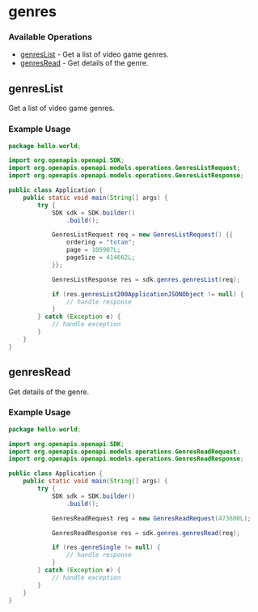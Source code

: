 # genres

### Available Operations

* [genresList](#genreslist) - Get a list of video game genres.
* [genresRead](#genresread) - Get details of the genre.

## genresList

Get a list of video game genres.

### Example Usage

```java
package hello.world;

import org.openapis.openapi.SDK;
import org.openapis.openapi.models.operations.GenresListRequest;
import org.openapis.openapi.models.operations.GenresListResponse;

public class Application {
    public static void main(String[] args) {
        try {
            SDK sdk = SDK.builder()
                .build();

            GenresListRequest req = new GenresListRequest() {{
                ordering = "totam";
                page = 105907L;
                pageSize = 414662L;
            }};            

            GenresListResponse res = sdk.genres.genresList(req);

            if (res.genresList200ApplicationJSONObject != null) {
                // handle response
            }
        } catch (Exception e) {
            // handle exception
        }
    }
}
```

## genresRead

Get details of the genre.

### Example Usage

```java
package hello.world;

import org.openapis.openapi.SDK;
import org.openapis.openapi.models.operations.GenresReadRequest;
import org.openapis.openapi.models.operations.GenresReadResponse;

public class Application {
    public static void main(String[] args) {
        try {
            SDK sdk = SDK.builder()
                .build();

            GenresReadRequest req = new GenresReadRequest(473600L);            

            GenresReadResponse res = sdk.genres.genresRead(req);

            if (res.genreSingle != null) {
                // handle response
            }
        } catch (Exception e) {
            // handle exception
        }
    }
}
```
